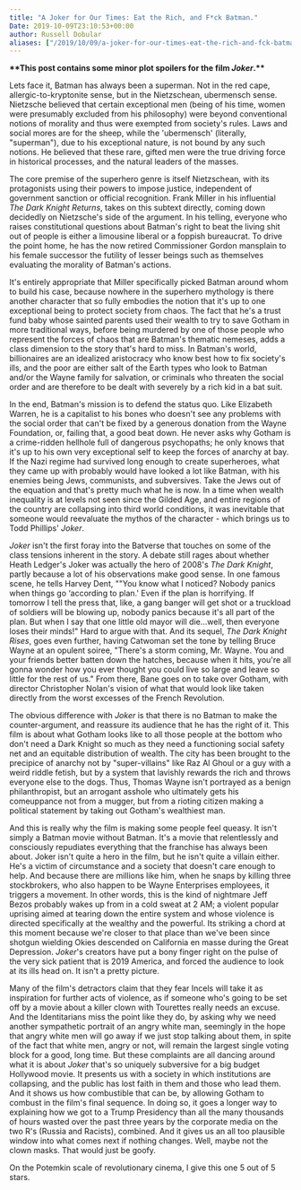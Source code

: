 ```yaml
---
title: "A Joker for Our Times: Eat the Rich, and F*ck Batman."
Date: 2019-10-09T23:10:53+00:00
author: Russell Dobular
aliases: ["/2019/10/09/a-joker-for-our-times-eat-the-rich-and-fck-batman"]
---
```


**\*\*This post contains some minor plot spoilers for the film *Joker*.\*\***

Lets face it, Batman has always been a superman. Not in the red cape, allergic-to-kryptonite sense, but in the Nietzschean, ubermensch sense. Nietzsche believed that certain exceptional men (being of his time, women were presumably excluded from his philosophy) were beyond conventional notions of morality and thus were exempted from society's rules. Laws and social mores are for the sheep, while the 'ubermensch' (literally, "superman"), due to his exceptional nature, is not bound by any such notions. He believed that these rare, gifted men were the true driving force in historical processes, and the natural leaders of the masses.

The core premise of the superhero genre is itself Nietzschean, with its protagonists using their powers to impose justice, independent of government sanction or official recognition. Frank Miller in his influential *The Dark Knight Returns*, takes on this subtext directly, coming down decidedly on Nietzsche's side of the argument. In his telling, everyone who raises constitutional questions about Batman's right to beat the living shit out of people is either a limousine liberal or a foppish bureaucrat. To drive the point home, he has the now retired Commissioner Gordon mansplain to his female successor the futility of lesser beings such as themselves evaluating the morality of Batman's actions.

It's entirely appropriate that Miller specifically picked Batman around whom to build his case, because nowhere in the superhero mythology is there another character that so fully embodies the notion that it's up to one exceptional being to protect society from chaos. The fact that he's a trust fund baby whose sainted parents used their wealth to try to save Gotham in more traditional ways, before being murdered by one of those people who represent the forces of chaos that are Batman's thematic nemeses, adds a class dimension to the story that's hard to miss. In Batman's world, billionaires are an idealized aristocracy who know best how to fix society's ills, and the poor are either salt of the Earth types who look to Batman and/or the Wayne family for salvation, or criminals who threaten the social order and are therefore to be dealt with severely by a rich kid in a bat suit.

In the end, Batman's mission is to defend the status quo. Like Elizabeth Warren, he is a capitalist to his bones who doesn't see any problems with the social order that can't be fixed by a generous donation from the Wayne Foundation, or, failing that, a good beat down. He never asks why Gotham is a crime-ridden hellhole full of dangerous psychopaths; he only knows that it's up to his own very exceptional self to keep the forces of anarchy at bay. If the Nazi regime had survived long enough to create superheroes, what they came up with probably would have looked a lot like Batman, with his enemies being Jews, communists, and subversives. Take the Jews out of the equation and that's pretty much what he is now. In a time when wealth inequality is at levels not seen since the Gilded Age, and entire regions of the country are collapsing into third world conditions, it was inevitable that someone would reevaluate the mythos of the character - which brings us to Todd Phillips' *Joker*.

*Joker* isn't the first foray into the Batverse that touches on some of the class tensions inherent in the story. A debate still rages about whether Heath Ledger's Joker was actually the hero of 2008's *The Dark Knight*, partly because a lot of his observations make good sense. In one famous scene, he tells Harvey Dent, ""You know what I noticed? Nobody panics when things go ‘according to plan.' Even if the plan is horrifying. If tomorrow I tell the press that, like, a gang banger will get shot or a truckload of soldiers will be blowing up, nobody panics because it's all part of the plan. But when I say that one little old mayor will die...well, then everyone loses their minds!" Hard to argue with that. And its sequel, *The Dark Knight Rises*, goes even further, having Catwoman set the tone by telling Bruce Wayne at an opulent soiree, "There's a storm coming, Mr. Wayne. You and your friends better batten down the hatches, because when it hits, you're all gonna wonder how you ever thought you could live so large and leave so little for the rest of us." From there, Bane goes on to take over Gotham, with director Christopher Nolan's vision of what that would look like taken directly from the worst excesses of the French Revolution.

The obvious difference with *Joker* is that there is no Batman to make the counter-argument, and reassure its audience that he has the right of it. This film is about what Gotham looks like to all those people at the bottom who don't need a Dark Knight so much as they need a functioning social safety net and an equitable distribution of wealth. The city has been brought to the precipice of anarchy not by "super-villains" like Raz Al Ghoul or a guy with a weird riddle fetish, but by a system that lavishly rewards the rich and throws everyone else to the dogs. Thus, Thomas Wayne isn't portrayed as a benign philanthropist, but an arrogant asshole who ultimately gets his comeuppance not from a mugger, but from a rioting citizen making a political statement by taking out Gotham's wealthiest man.

And this is really why the film is making some people feel queasy. It isn't simply a Batman movie without Batman. It's a movie that relentlessly and consciously repudiates everything that the franchise has always been about. Joker isn't quite a hero in the film, but he isn't quite a villain either. He's a victim of circumstance and a society that doesn't care enough to help. And because there are millions like him, when he snaps by killing three stockbrokers, who also happen to be Wayne Enterprises employees, it triggers a movement. In other words, this is the kind of nightmare Jeff Bezos probably wakes up from in a cold sweat at 2 AM; a violent popular uprising aimed at tearing down the entire system and whose violence is directed specifically at the wealthy and the powerful. Its striking a chord at this moment because we're closer to that place than we've been since shotgun wielding Okies descended on California en masse during the Great Depression. *Joker*'s creators have put a bony finger right on the pulse of the very sick patient that is 2019 America, and forced the audience to look at its ills head on. It isn't a pretty picture.

Many of the film's detractors claim that they fear Incels will take it as inspiration for further acts of violence, as if someone who's going to be set off by a movie about a killer clown with Tourettes really needs an excuse. And the Identitarians miss the point like they do, by asking why we need another sympathetic portrait of an angry white man, seemingly in the hope that angry white men will go away if we just stop talking about them, in spite of the fact that white men, angry or not, will remain the largest single voting block for a good, long time. But these complaints are all dancing around what it is about *Joker* that's so uniquely subversive for a big budget Hollywood movie. It presents us with a society in which institutions are collapsing, and the public has lost faith in them and those who lead them. And it shows us how combustible that can be, by allowing Gotham to combust in the film's final sequence. In doing so, it goes a longer way to explaining how we got to a Trump Presidency than all the many thousands of hours wasted over the past three years by the corporate media on the two R's (Russia and Racists), combined. And it gives us an all too plausible window into what comes next if nothing changes. Well, maybe not the clown masks. That would just be goofy.

On the Potemkin scale of revolutionary cinema, I give this one 5 out of 5 stars.
